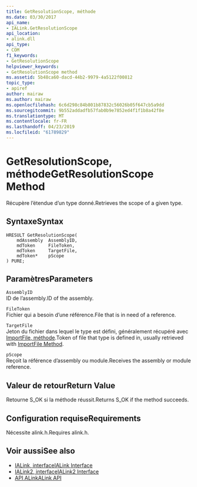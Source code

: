 ```yaml
---
title: GetResolutionScope, méthode
ms.date: 03/30/2017
api_name:
- IALink.GetResolutionScope
api_location:
- alink.dll
api_type:
- COM
f1_keywords:
- GetResolutionScope
helpviewer_keywords:
- GetResolutionScope method
ms.assetid: 5b48ca60-dacd-44b2-9979-4a5122f00812
topic_type:
- apiref
author: mairaw
ms.author: mairaw
ms.openlocfilehash: 6c6d298c84b801b87832c56026b05f647cb5a9dd
ms.sourcegitcommit: 9b552addadfb57fab0b9e7852ed4f1f1b8a42f8e
ms.translationtype: MT
ms.contentlocale: fr-FR
ms.lasthandoff: 04/23/2019
ms.locfileid: "61789829"
---
```

# <a name="getresolutionscope-method"></a><span data-ttu-id="9ce98-102">GetResolutionScope, méthode</span><span class="sxs-lookup"><span data-stu-id="9ce98-102">GetResolutionScope Method</span></span>
<span data-ttu-id="9ce98-103">Récupère l’étendue d’un type donné.</span><span class="sxs-lookup"><span data-stu-id="9ce98-103">Retrieves the scope of a given type.</span></span>  
  
## <a name="syntax"></a><span data-ttu-id="9ce98-104">Syntaxe</span><span class="sxs-lookup"><span data-stu-id="9ce98-104">Syntax</span></span>  
  
```  
HRESULT GetResolutionScope(  
    mdAssembly  AssemblyID,  
    mdToken     FileToken,  
    mdToken     TargetFile,  
    mdToken*    pScope  
) PURE;  
```  
  
## <a name="parameters"></a><span data-ttu-id="9ce98-105">Paramètres</span><span class="sxs-lookup"><span data-stu-id="9ce98-105">Parameters</span></span>  
 `AssemblyID`  
 <span data-ttu-id="9ce98-106">ID de l’assembly.</span><span class="sxs-lookup"><span data-stu-id="9ce98-106">ID of the assembly.</span></span>  
  
 `FileToken`  
 <span data-ttu-id="9ce98-107">Fichier qui a besoin d’une référence.</span><span class="sxs-lookup"><span data-stu-id="9ce98-107">File that is in need of a reference.</span></span>  
  
 `TargetFile`  
 <span data-ttu-id="9ce98-108">Jeton du fichier dans lequel le type est défini, généralement récupéré avec [ImportFile, méthode](../../../../docs/framework/unmanaged-api/alink/importfile-method.md).</span><span class="sxs-lookup"><span data-stu-id="9ce98-108">Token of file that type is defined in, usually retrieved with [ImportFile Method](../../../../docs/framework/unmanaged-api/alink/importfile-method.md).</span></span>  
  
 `pScope`  
 <span data-ttu-id="9ce98-109">Reçoit la référence d’assembly ou module.</span><span class="sxs-lookup"><span data-stu-id="9ce98-109">Receives the assembly or module reference.</span></span>  
  
## <a name="return-value"></a><span data-ttu-id="9ce98-110">Valeur de retour</span><span class="sxs-lookup"><span data-stu-id="9ce98-110">Return Value</span></span>  
 <span data-ttu-id="9ce98-111">Retourne S_OK si la méthode réussit.</span><span class="sxs-lookup"><span data-stu-id="9ce98-111">Returns S_OK if the method succeeds.</span></span>  
  
## <a name="requirements"></a><span data-ttu-id="9ce98-112">Configuration requise</span><span class="sxs-lookup"><span data-stu-id="9ce98-112">Requirements</span></span>  
 <span data-ttu-id="9ce98-113">Nécessite alink.h.</span><span class="sxs-lookup"><span data-stu-id="9ce98-113">Requires alink.h.</span></span>  
  
## <a name="see-also"></a><span data-ttu-id="9ce98-114">Voir aussi</span><span class="sxs-lookup"><span data-stu-id="9ce98-114">See also</span></span>

- [<span data-ttu-id="9ce98-115">IALink, interface</span><span class="sxs-lookup"><span data-stu-id="9ce98-115">IALink Interface</span></span>](../../../../docs/framework/unmanaged-api/alink/ialink-interface.md)
- [<span data-ttu-id="9ce98-116">IALink2, interface</span><span class="sxs-lookup"><span data-stu-id="9ce98-116">IALink2 Interface</span></span>](../../../../docs/framework/unmanaged-api/alink/ialink2-interface.md)
- [<span data-ttu-id="9ce98-117">API ALink</span><span class="sxs-lookup"><span data-stu-id="9ce98-117">ALink API</span></span>](../../../../docs/framework/unmanaged-api/alink/index.md)
